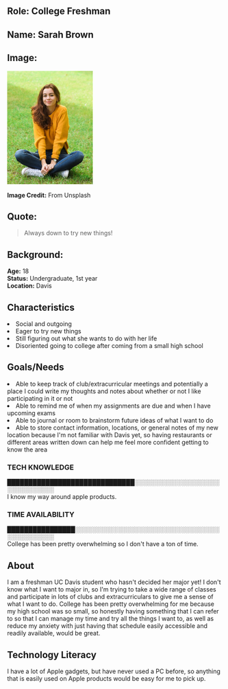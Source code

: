 ## Role: College Freshman

## Name: Sarah Brown

## Image: 
<img src = "SarahB.jpg" width="200">

**Image Credit:**
From Unsplash

## Quote:

> Always down to try new things!

## Background:
**Age:** 18<br>
**Status:** Undergraduate, 1st year <br>
**Location:** Davis <br>

## Characteristics 
<li> Social and outgoing
<li> Eager to try new things
<li> Still figuring out what she wants to do with her life 
<li> Disoriented going to college after coming from a small high school
  
## Goals/Needs 
<li> Able to keep track of club/extracurricular meetings and potentially a place I could write my thoughts and notes about whether or not I like participating in it or not
<li> Able to remind me of when my assignments are due and when I have upcoming exams 
<li> Able to journal or room to brainstorm future ideas of what I want to do 
<li> Able to store contact information, locations, or general notes of my new location because I'm not familiar with Davis yet, so having restaurants or different areas written down can help me feel more confident getting to know the area 
  
### TECH KNOWLEDGE
██████████████████████████████░░░░░░░░░░░░░░░░░░░░░░░░░░░░░░░<br> 
I know my way around apple products.

### TIME AVAILABILITY 
████████████████░░░░░░░░░░░░░░░░░░░░░░░░░░░░░░░░░░░░░░░░░░░░░<br> 
College has been pretty overwhelming so I don't have a ton of time.

## About
I am a freshman UC Davis student who hasn't decided her major yet! I don't know what I want to major in, so I'm trying to take a wide range of classes and participate in lots of clubs and extracurriculars to give me a sense of what I want to do. College has been pretty overwhelming for me because my high school was so small, so honestly having something that I can refer to so that I can manage my time and try all the things I want to, as well as reduce my anxiety with just having that schedule easily accessible and readily available, would be great. 

## Technology Literacy
I have a lot of Apple gadgets, but have never used a PC before, so anything that is easily used on Apple products would be easy for me to pick up.
